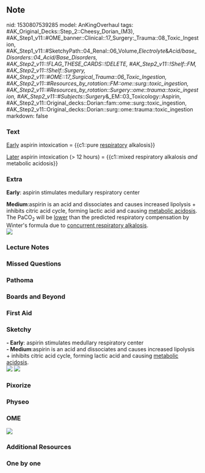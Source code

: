 ## Note
nid: 1530807539285
model: AnKingOverhaul
tags: #AK_Original_Decks::Step_2::Cheesy_Dorian_(M3), #AK_Step1_v11::#OME_banner::Clinical::17_Surgery:_Trauma::08_Toxic_Ingestion, #AK_Step1_v11::#SketchyPath::04_Renal::06_Volume,_Electrolyte_&_Acid/base_Disorders::04_Acid/Base_Disorders, #AK_Step2_v11::!FLAG_THESE_CARDS::!DELETE, #AK_Step2_v11::!Shelf::FM, #AK_Step2_v11::!Shelf::Surgery, #AK_Step2_v11::#OME::17_Surgical_Trauma::06_Toxic_Ingestion, #AK_Step2_v11::#Resources_by_rotation::FM::ome::surg::toxic_ingestion, #AK_Step2_v11::#Resources_by_rotation::Surgery::ome::trauma::toxic_ingestion, #AK_Step2_v11::#Subjects::Surgery_&_EM::03_Toxicology::Aspirin, #AK_Step2_v11::Original_decks::Dorian::fam::ome::surg::toxic_ingestion, #AK_Step2_v11::Original_decks::Dorian::surg::ome::trauma::toxic_ingestion
markdown: false

### Text
<u>Early</u> aspirin intoxication = {{c1::pure <u>respiratory</u>
alkalosis}}
<div>
  <u>Later</u> aspirin intoxication (> 12 hours) = {{c1::mixed
  respiratory alkalosis <i>and</i> metabolic acidosis}}
</div>

### Extra
<b>Early</b>: aspirin stimulates medullary respiratory center
<div>
  <b>Medium</b>:aspirin is an acid and dissociates and causes
  increased lipolysis + inhibits citric acid cycle, forming lactic
  acid and causing <u>metabolic acidosis</u>.
</div>
<div>
  The PaCO<sub>2</sub> will be <u>lower</u> than the predicted
  respiratory compensation by Winter's formula due to <u>concurrent
  respiratory alkalosis</u>.
</div>
<div><img src="paste-13168369729539%20(1).jpg"></div>

### Lecture Notes


### Missed Questions


### Pathoma


### Boards and Beyond


### First Aid


### Sketchy
<div>
  <b>- Early</b>: aspirin stimulates medullary respiratory center
  <div>
    <b>- Medium</b>:aspirin is an acid and dissociates and causes
    increased lipolysis + inhibits citric acid cycle, forming
    lactic acid and causing <u>metabolic acidosis</u>.
  </div>
</div>
<div><img src=
"Screen%20Shot%202019-11-30%20at%203.28.00%20PM_1566160514431_1566160514431.png">
<img src=
"Screen%20Shot%202019-11-30%20at%203.28.09%20PM.png"></div>

### Pixorize


### Physeo


### OME
<div class="ome-widget">
  <a href=
  "https://onlinemeded.org/spa/surgery-trauma/toxic-ingestion/acquire?ref=anki">
  <img src="_OME_AnkiFlashcards_Lesson_6.png"></a>
</div>

### Additional Resources


### One by one

